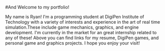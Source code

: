 #And Welcome to my portfolio!

My name is Ryan! I'm a programming student at DigiPen Institute of Technology with a variety of interests and experience in the art of real time simulation.These include game mechanics, graphics, and engine development. I'm currently in the market for an great internship related to any of these! Above you can find links for my resume, DigiPen games, and personal game and graphics projects. I hope you enjoy your visit!